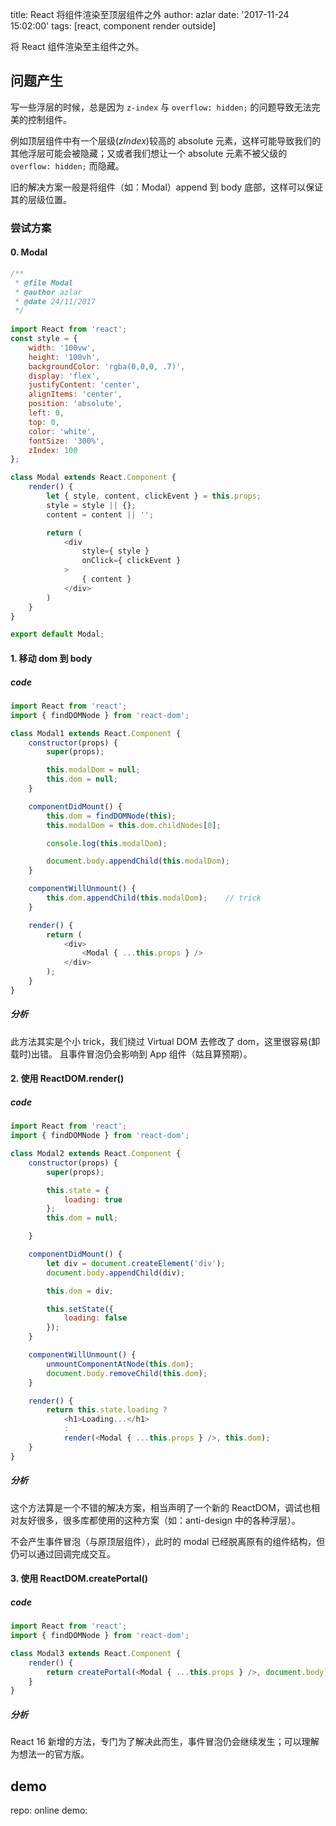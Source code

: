 title: React 将组件渲染至顶层组件之外
author: azlar
date: '2017-11-24 15:02:00'
tags: [react, component render outside]


将 React 组件渲染至主组件之外。
<!-- desc -->

## 问题产生
写一些浮层的时候，总是因为 `z-index` 与 `overflow: hidden;` 的问题导致无法完美的控制组件。

例如顶层组件中有一个层级(*zIndex*)较高的 absolute 元素，这样可能导致我们的其他浮层可能会被隐藏；又或者我们想让一个 absolute 元素不被父级的 `overflow: hidden;` 而隐藏。

旧的解决方案一般是将组件（如：Modal）append 到 body 底部，这样可以保证其的层级位置。

### 尝试方案
#### 0. Modal
```js
/**
 * @file Modal
 * @author azlar
 * @date 24/11/2017
 */
 
import React from 'react';
const style = {
    width: '100vw',
    height: '100vh',
    backgroundColor: 'rgba(0,0,0, .7)',
    display: 'flex',
    justifyContent: 'center',
    alignItems: 'center',
    position: 'absolute',
    left: 0,
    top: 0,
    color: 'white',
    fontSize: '300%',
    zIndex: 100
};

class Modal extends React.Component {
    render() {
        let { style, content, clickEvent } = this.props;
        style = style || {};
        content = content || '';

        return (
            <div
                style={ style }
                onClick={ clickEvent }
            >
                { content }
            </div>
        )
    }
}

export default Modal;
```
#### 1. 移动 dom 到 body
##### code
```js
import React from 'react';
import { findDOMNode } from 'react-dom';

class Modal1 extends React.Component {
    constructor(props) {
        super(props);

        this.modalDom = null;
        this.dom = null;
    }

    componentDidMount() {
        this.dom = findDOMNode(this);
        this.modalDom = this.dom.childNodes[0];

        console.log(this.modalDom);

        document.body.appendChild(this.modalDom);
    }

    componentWillUnmount() {
        this.dom.appendChild(this.modalDom);    // trick
    }

    render() {
        return (
            <div>
                <Modal { ...this.props } />
            </div>
        );
    }
}
```

##### 分析
此方法其实是个小 trick，我们绕过 Virtual DOM 去修改了 dom，这里很容易(卸载时)出错。
且事件冒泡仍会影响到 App 组件（姑且算预期）。

#### 2. 使用 ReactDOM.render()
##### code
```js
import React from 'react';
import { findDOMNode } from 'react-dom';

class Modal2 extends React.Component {
    constructor(props) {
        super(props);

        this.state = {
            loading: true
        };
        this.dom = null;

    }

    componentDidMount() {
        let div = document.createElement('div');
        document.body.appendChild(div);

        this.dom = div;

        this.setState({
            loading: false
        });
    }

    componentWillUnmount() {
        unmountComponentAtNode(this.dom);
        document.body.removeChild(this.dom);
    }

    render() {
        return this.state.loading ?
            <h1>Loading...</h1>
            :
            render(<Modal { ...this.props } />, this.dom);
    }
}
```
##### 分析
这个方法算是一个不错的解决方案，相当声明了一个新的 ReactDOM，调试也相对友好很多，很多库都使用的这种方案（如：anti-design 中的各种浮层）。

不会产生事件冒泡（与原顶层组件），此时的 modal 已经脱离原有的组件结构，但仍可以通过回调完成交互。

#### 3. 使用 ReactDOM.createPortal()
##### code
```js
import React from 'react';
import { findDOMNode } from 'react-dom';

class Modal3 extends React.Component {
    render() {
        return createPortal(<Modal { ...this.props } />, document.body);
    }
}
```
##### 分析
React 16 新增的方法，专门为了解决此而生，事件冒泡仍会继续发生；可以理解为想法一的官方版。


## demo
repo: []()
online demo: []()

